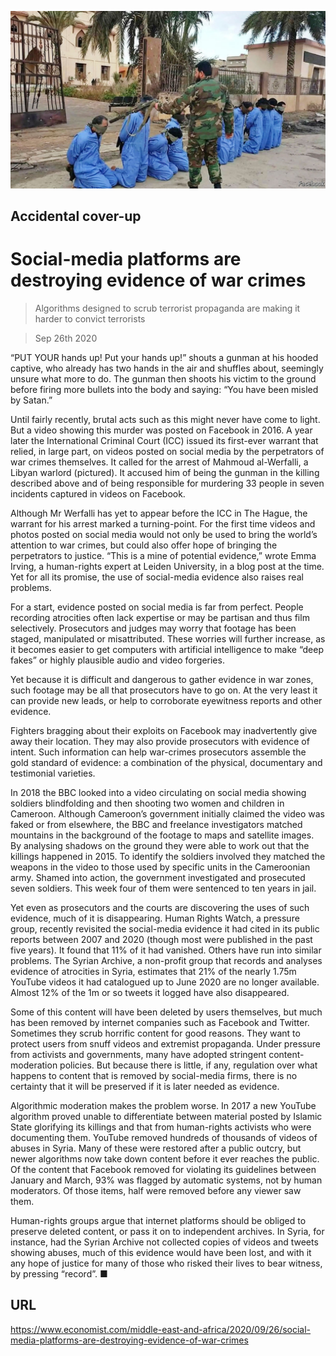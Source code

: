 ![](./images/20200926_MAP003_0.jpg)

## Accidental cover-up

# Social-media platforms are destroying evidence of war crimes

> Algorithms designed to scrub terrorist propaganda are making it harder to convict terrorists

> Sep 26th 2020

“PUT YOUR hands up! Put your hands up!” shouts a gunman at his hooded captive, who already has two hands in the air and shuffles about, seemingly unsure what more to do. The gunman then shoots his victim to the ground before firing more bullets into the body and saying: “You have been misled by Satan.”

Until fairly recently, brutal acts such as this might never have come to light. But a video showing this murder was posted on Facebook in 2016. A year later the International Criminal Court (ICC) issued its first-ever warrant that relied, in large part, on videos posted on social media by the perpetrators of war crimes themselves. It called for the arrest of Mahmoud al-Werfalli, a Libyan warlord (pictured). It accused him of being the gunman in the killing described above and of being responsible for murdering 33 people in seven incidents captured in videos on Facebook.

Although Mr Werfalli has yet to appear before the ICC in The Hague, the warrant for his arrest marked a turning-point. For the first time videos and photos posted on social media would not only be used to bring the world’s attention to war crimes, but could also offer hope of bringing the perpetrators to justice. “This is a mine of potential evidence,” wrote Emma Irving, a human-rights expert at Leiden University, in a blog post at the time. Yet for all its promise, the use of social-media evidence also raises real problems.

For a start, evidence posted on social media is far from perfect. People recording atrocities often lack expertise or may be partisan and thus film selectively. Prosecutors and judges may worry that footage has been staged, manipulated or misattributed. These worries will further increase, as it becomes easier to get computers with artificial intelligence to make “deep fakes” or highly plausible audio and video forgeries.

Yet because it is difficult and dangerous to gather evidence in war zones, such footage may be all that prosecutors have to go on. At the very least it can provide new leads, or help to corroborate eyewitness reports and other evidence.

Fighters bragging about their exploits on Facebook may inadvertently give away their location. They may also provide prosecutors with evidence of intent. Such information can help war-crimes prosecutors assemble the gold standard of evidence: a combination of the physical, documentary and testimonial varieties.

In 2018 the BBC looked into a video circulating on social media showing soldiers blindfolding and then shooting two women and children in Cameroon. Although Cameroon’s government initially claimed the video was faked or from elsewhere, the BBC and freelance investigators matched mountains in the background of the footage to maps and satellite images. By analysing shadows on the ground they were able to work out that the killings happened in 2015. To identify the soldiers involved they matched the weapons in the video to those used by specific units in the Cameroonian army. Shamed into action, the government investigated and prosecuted seven soldiers. This week four of them were sentenced to ten years in jail.

Yet even as prosecutors and the courts are discovering the uses of such evidence, much of it is disappearing. Human Rights Watch, a pressure group, recently revisited the social-media evidence it had cited in its public reports between 2007 and 2020 (though most were published in the past five years). It found that 11% of it had vanished. Others have run into similar problems. The Syrian Archive, a non-profit group that records and analyses evidence of atrocities in Syria, estimates that 21% of the nearly 1.75m YouTube videos it had catalogued up to June 2020 are no longer available. Almost 12% of the 1m or so tweets it logged have also disappeared.

Some of this content will have been deleted by users themselves, but much has been removed by internet companies such as Facebook and Twitter. Sometimes they scrub horrific content for good reasons. They want to protect users from snuff videos and extremist propaganda. Under pressure from activists and governments, many have adopted stringent content-moderation policies. But because there is little, if any, regulation over what happens to content that is removed by social-media firms, there is no certainty that it will be preserved if it is later needed as evidence.

Algorithmic moderation makes the problem worse. In 2017 a new YouTube algorithm proved unable to differentiate between material posted by Islamic State glorifying its killings and that from human-rights activists who were documenting them. YouTube removed hundreds of thousands of videos of abuses in Syria. Many of these were restored after a public outcry, but newer algorithms now take down content before it ever reaches the public. Of the content that Facebook removed for violating its guidelines between January and March, 93% was flagged by automatic systems, not by human moderators. Of those items, half were removed before any viewer saw them.

Human-rights groups argue that internet platforms should be obliged to preserve deleted content, or pass it on to independent archives. In Syria, for instance, had the Syrian Archive not collected copies of videos and tweets showing abuses, much of this evidence would have been lost, and with it any hope of justice for many of those who risked their lives to bear witness, by pressing “record”. ■

## URL

https://www.economist.com/middle-east-and-africa/2020/09/26/social-media-platforms-are-destroying-evidence-of-war-crimes
